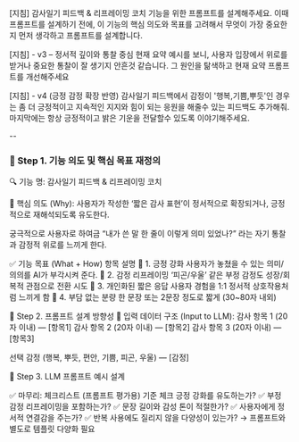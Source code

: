 [지침]
감사일기 피드백 & 리프레이밍 코치 기능을 위한 프롬프트를 설계해주세요. 
이때 프롬프트를 설계하기 전에, 
이 기능의 핵심 의도와 목표를 고려해서 무엇이 가장 중요한지 먼저 생각하고 프롬프트를 설계합니다.

[지침] - v3 – 정서적 깊이와 통찰 중심
현재 요약 예시를 보니, 사용자 입장에서 위로를 받거나 중요한 통찰이 잘 생기지 안흔것 같습니다. 
그 원인을 탊색하고 현재 요약 프롬프트를 개선해주세요

[지침] - v4 (긍정 감정 확장 반영)
감사일기 피드백에서 감정이 '행복,기쁨,뿌듯'인 경우는 좀 더 긍정적이고 지속적인 지지와 힘이 되는 응원을 해줄수 있는 피드백도 추가해줘. 
마지막에는 항상 긍정적이고 밝은 기운을 전달할수 있도록 이야기해주세요.

-- 
### 🧠 Step 1. 기능 의도 및 핵심 목표 재정의
🔍 기능 명:
감사일기 피드백 & 리프레이밍 코치

🎯 핵심 의도 (Why):
사용자가 작성한 ‘짧은 감사 표현’이 정서적으로 확장되거나,
긍정적으로 재해석되도록 유도한다.

궁극적으로 사용자로 하여금
“내가 쓴 말 한 줄이 이렇게 의미 있었나?”
라는 자기 통찰과 감정적 위로를 느끼게 한다.

✅ 기능 목표 (What + How)
항목	설명
🎯 1. 긍정 강화	사용자가 놓쳤을 수 있는 의미/의의를 AI가 부각시켜 준다.
🎯 2. 감정 리프레이밍	‘피곤/우울’ 같은 부정 감정도 성장/회복적 관점으로 전환 시도
🎯 3. 개인화된 짧은 응답	사용자 경험을 1:1 정서적 상호작용처럼 느끼게 함
🎯 4. 부담 없는 분량	한 문장 또는 2문장 정도로 짧게 (30~80자 내외)

🧱 Step 2. 프롬프트 설계 방향성
🧭 입력 데이터 구조 (Input to LLM):
감사 항목 1 (20자 이내) — [항목1]
감사 항목 2 (20자 이내) — [항목2]
감사 항목 3 (20자 이내) — [항목3]

선택 감정 (행복, 뿌듯, 편안, 기쁨, 피곤, 우울) — [감정]

🧩 Step 3. LLM 프롬프트 예시 설계

✅ 마무리: 체크리스트 (프롬프트 평가용)
기준	체크
긍정 강화를 유도하는가?	✅
부정 감정 리프레이밍을 포함하는가?	✅
문장 길이와 감성 톤이 적절한가?	✅
사용자에게 정서적 연결감을 주는가?	✅
반복 사용에도 질리지 않을 다양성이 있는가?	→ 프롬프트와 별도로 템플릿 다양화 필요
